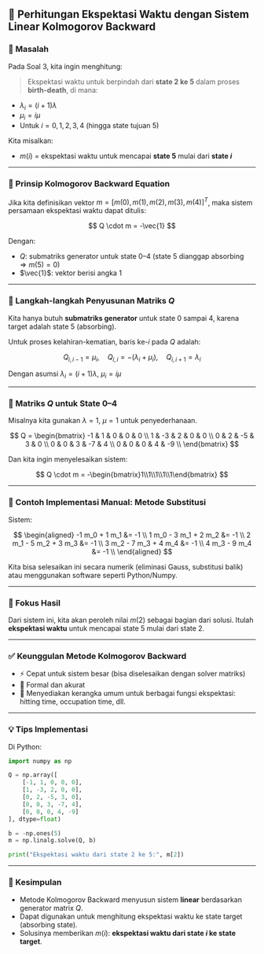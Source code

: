 ## 🧮 Perhitungan Ekspektasi Waktu dengan Sistem Linear Kolmogorov Backward

### 📌 Masalah

Pada Soal 3, kita ingin menghitung:

> Ekspektasi waktu untuk berpindah dari **state 2 ke 5** dalam proses **birth-death**, di mana:

- $\lambda_i = (i+1)\lambda$
- $\mu_i = i\mu$
- Untuk $i = 0, 1, 2, 3, 4$ (hingga state tujuan 5)

Kita misalkan:
- $m(i)$ = ekspektasi waktu untuk mencapai **state 5** mulai dari **state $i$**

---

### 🧠 Prinsip Kolmogorov Backward Equation

Jika kita definisikan vektor $m = [m(0), m(1), m(2), m(3), m(4)]^T$, maka sistem persamaan ekspektasi waktu dapat ditulis:

$$
Q \cdot m = -\vec{1}
$$

Dengan:
- $Q$: submatriks generator untuk state 0–4 (state 5 dianggap absorbing $\Rightarrow m(5) = 0$)
- $\vec{1}$: vektor berisi angka 1

---

### 🧱 Langkah-langkah Penyusunan Matriks $Q$

Kita hanya butuh **submatriks generator** untuk state 0 sampai 4, karena target adalah state 5 (absorbing).

Untuk proses kelahiran-kematian, baris ke-$i$ pada $Q$ adalah:

$$
Q_{i,i-1} = \mu_i, \quad Q_{i,i} = -(\lambda_i + \mu_i), \quad Q_{i,i+1} = \lambda_i
$$

Dengan asumsi $\lambda_i = (i+1)\lambda$, $\mu_i = i\mu$

---

### 🧮 Matriks $Q$ untuk State 0–4

Misalnya kita gunakan $\lambda = 1$, $\mu = 1$ untuk penyederhanaan.

$$
Q =
\begin{bmatrix}
 -1 & 1 & 0 & 0 & 0 \\
 1 & -3 & 2 & 0 & 0 \\
 0 & 2 & -5 & 3 & 0 \\
 0 & 0 & 3 & -7 & 4 \\
 0 & 0 & 0 & 4 & -9 \\
\end{bmatrix}
$$

Dan kita ingin menyelesaikan sistem:

$$
Q \cdot m = -\begin{bmatrix}1\\1\\1\\1\\1\end{bmatrix}
$$

---

### 📐 Contoh Implementasi Manual: Metode Substitusi

Sistem:

$$
\begin{aligned}
-1 m_0 + 1 m_1 &= -1 \\
1 m_0 - 3 m_1 + 2 m_2 &= -1 \\
2 m_1 - 5 m_2 + 3 m_3 &= -1 \\
3 m_2 - 7 m_3 + 4 m_4 &= -1 \\
4 m_3 - 9 m_4 &= -1 \\
\end{aligned}
$$

Kita bisa selesaikan ini secara numerik (eliminasi Gauss, substitusi balik) atau menggunakan software seperti Python/Numpy.

---

### 🔎 Fokus Hasil

Dari sistem ini, kita akan peroleh nilai $m(2)$ sebagai bagian dari solusi. Itulah **ekspektasi waktu** untuk mencapai state 5 mulai dari state 2.

---

### ✅ Keunggulan Metode Kolmogorov Backward

- ⚡ Cepat untuk sistem besar (bisa diselesaikan dengan solver matriks)
- 📐 Formal dan akurat
- 🧠 Menyediakan kerangka umum untuk berbagai fungsi ekspektasi: hitting time, occupation time, dll.

---

### 💡 Tips Implementasi

Di Python:

```python
import numpy as np

Q = np.array([
    [-1, 1, 0, 0, 0],
    [1, -3, 2, 0, 0],
    [0, 2, -5, 3, 0],
    [0, 0, 3, -7, 4],
    [0, 0, 0, 4, -9]
], dtype=float)

b = -np.ones(5)
m = np.linalg.solve(Q, b)

print("Ekspektasi waktu dari state 2 ke 5:", m[2])
```

---

### 🧾 Kesimpulan

- Metode Kolmogorov Backward menyusun sistem **linear** berdasarkan generator matrix $Q$.
- Dapat digunakan untuk menghitung ekspektasi waktu ke state target (absorbing state).
- Solusinya memberikan $m(i)$: **ekspektasi waktu dari state $i$ ke state target**.
